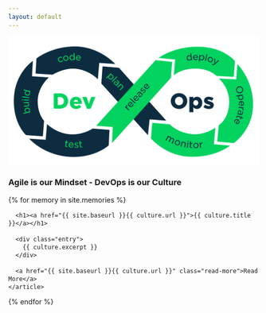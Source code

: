 ```yaml
---
layout: default
---
```


<p align="center">
<img width="600" src="/images/devops8.png">
<h3>Agile is our Mindset - DevOps is our Culture</h3>
</p>


<div class="cultures">
  {% for memory in site.memories %}
    <article class="culture">

      <h1><a href="{{ site.baseurl }}{{ culture.url }}">{{ culture.title }}</a></h1>

      <div class="entry">
        {{ culture.excerpt }}
      </div>

      <a href="{{ site.baseurl }}{{ culture.url }}" class="read-more">Read More</a>
    </article>
  {% endfor %}
</div>